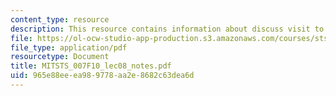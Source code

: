 ```yaml
---
content_type: resource
description: This resource contains information about discuss visit to archives.
file: https://ol-ocw-studio-app-production.s3.amazonaws.com/courses/sts-007-technology-in-history-fall-2010/965e88eeea989778aa2e8682c63dea6d_MITSTS_007F10_lec08_notes.pdf
file_type: application/pdf
resourcetype: Document
title: MITSTS_007F10_lec08_notes.pdf
uid: 965e88ee-ea98-9778-aa2e-8682c63dea6d
---
```

